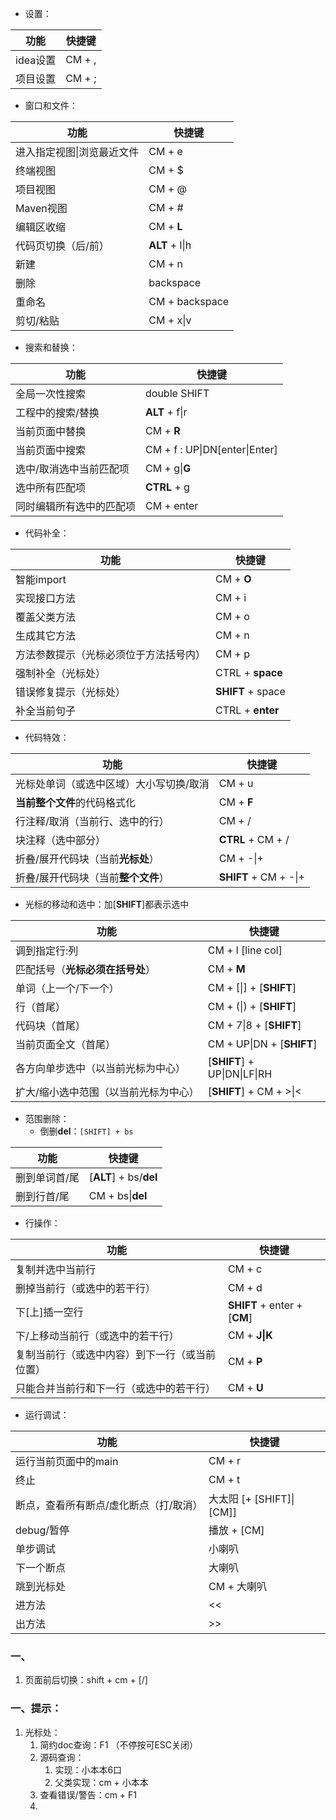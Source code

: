

<br><br>

- 设置：

| 功能 | 快捷键 |
| --- | --- |
| idea设置 | CM + , |
| 项目设置 | CM + ; |

- 窗口和文件：

| 功能 | 快捷键 |
| --- | --- |
| 进入指定视图\|浏览最近文件 | CM + e |
| 终端视图 | CM + $ |
| 项目视图 | CM + @ |
| Maven视图 | CM + # |
| 编辑区收缩 | CM + **L** |
| 代码页切换（后/前）| **ALT** + l\|h |
| 新建 | CM + n |
| 删除 | backspace |
| 重命名 | CM + backspace |
| 剪切/粘贴 | CM + x\|v |

- 搜索和替换：

| 功能 | 快捷键 |
| --- | --- |
| 全局一次性搜索 | double SHIFT |
| 工程中的搜索/替换 | **ALT** + f\|r |
| 当前页面中替换 | CM + **R** |
| 当前页面中搜索 | CM + f : UP\|DN[enter\|Enter] |
| 选中/取消选中当前匹配项 | CM + g\|**G** |
| 选中所有匹配项 | **CTRL** + g |
| 同时编辑所有选中的匹配项 | CM + enter |

- 代码补全：

| 功能 | 快捷键 |
| --- | --- |
| 智能import | CM + **O** |
| 实现接口方法 | CM + i |
| 覆盖父类方法 | CM + o |
| 生成其它方法 | CM + n |
| 方法参数提示（光标必须位于方法括号内）| CM + p |
| 强制补全（光标处）| CTRL + **space** |
| 错误修复提示（光标处）| **SHIFT** + space |
| 补全当前句子 | CTRL + **enter** |

- 代码特效：

| 功能 | 快捷键 |
| --- | --- |
| 光标处单词（或选中区域）大小写切换/取消 | CM + u |
| **当前整个文件**的代码格式化 | CM + **F** |
| 行注释/取消（当前行、选中的行）| CM + / |
| 块注释（选中部分）| **CTRL** + CM + / |
| 折叠/展开代码块（当前**光标处**）| CM + -\|+ |
| 折叠/展开代码块（当前**整个文件**）| **SHIFT** + CM + -\|+ |

- 光标的移动和选中：加[**SHIFT**]都表示选中

| 功能 | 快捷键 |
| --- | --- |
| 调到指定行:列 | CM + l [line col] |
| 匹配括号（**光标必须在括号处**）| CM + **M** |
| 单词（上一个/下一个）| CM + [\|] + [**SHIFT**] |
| 行（首尾）| CM + (\|) + [**SHIFT**] |
| 代码块（首尾）| CM + 7\|8 + [**SHIFT**] |
| 当前页面全文（首尾）| CM + UP\|DN + [**SHIFT**] |
| 各方向单步选中（以当前光标为中心）| [**SHIFT**] + UP\|DN\|LF\|RH |
| 扩大/缩小选中范围（以当前光标为中心）| [**SHIFT**] + CM + >\|< |

- 范围删除：
   - 倒删**del**：`[SHIFT] + bs`

| 功能 | 快捷键 |
| --- | --- |
| 删到单词首/尾 | [**ALT**] + bs/**del** |
| 删到行首/尾 | CM + bs\|**del** |

- 行操作：

| 功能 | 快捷键 |
| --- | --- |
| 复制并选中当前行 | CM + c |
| 删掉当前行（或选中的若干行）| CM + d |
| 下[上]插一空行 | **SHIFT** + enter + [**CM**] |
| 下/上移动当前行（或选中的若干行）| CM + **J\|K** |
| 复制当前行（或选中内容）到下一行（或当前位置）| CM + **P** |
| 只能合并当前行和下一行（或选中的若干行）| CM + **U** |

- 运行调试：

| 功能 | 快捷键 |
| --- | --- |
| 运行当前页面中的main | CM + r |
| 终止 | CM + t |
| 断点，查看所有断点/虚化断点（打/取消）| 大太阳 [+ [SHIFT]\|[CM]] |
| debug/暂停 | 播放 + [CM] |
| 单步调试 | 小喇叭 |
| 下一个断点 | 大喇叭 |
| 跳到光标处 | CM + 大喇叭 |
| 进方法 | << |
| 出方法 | >> |

### 一、

1. 页面前后切换：shift + cm + [/]


### 一、提示：



1. 光标处：
   1. 简约doc查询：F1 （不停按可ESC关闭）
   2. 源码查询：
      1. 实现：小本本6口
      2. 父类实现：cm + 小本本
   2. 查看错误/警告：cm + F1
   3.
